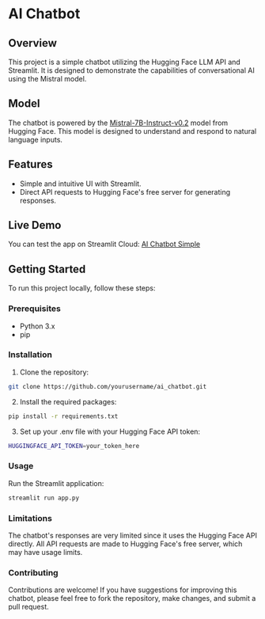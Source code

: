 # AI Chatbot

## Overview
This project is a simple chatbot utilizing the Hugging Face LLM API and Streamlit. It is designed to demonstrate the capabilities of conversational AI using the Mistral model.

## Model
The chatbot is powered by the [Mistral-7B-Instruct-v0.2](https://api-inference.huggingface.co/models/mistralai/Mistral-7B-Instruct-v0.2) model from Hugging Face. This model is designed to understand and respond to natural language inputs.

## Features
- Simple and intuitive UI with Streamlit.
- Direct API requests to Hugging Face's free server for generating responses.

## Live Demo
You can test the app on Streamlit Cloud: [AI Chatbot Simple](https://ai-chatbot-simple.streamlit.app/)

## Getting Started
To run this project locally, follow these steps:

### Prerequisites
- Python 3.x
- pip

### Installation
1. Clone the repository:
```bash
git clone https://github.com/yourusername/ai_chatbot.git
```
2. Install the required packages:
```bash
pip install -r requirements.txt
```
3. Set up your .env file with your Hugging Face API token:
```bash
HUGGINGFACE_API_TOKEN=your_token_here
```
### Usage
Run the Streamlit application:
```bash
streamlit run app.py
```
### Limitations
The chatbot's responses are very limited since it uses the Hugging Face API directly. All API requests are made to Hugging Face's free server, which may have usage limits.

### Contributing
Contributions are welcome! If you have suggestions for improving this chatbot, please feel free to fork the repository, make changes, and submit a pull request.
